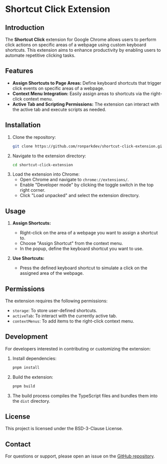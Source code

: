 # Shortcut Click Extension

## Introduction
The **Shortcut Click** extension for Google Chrome allows users to perform click actions on specific areas of a webpage using custom keyboard shortcuts. This extension aims to enhance productivity by enabling users to automate repetitive clicking tasks.

## Features
- **Assign Shortcuts to Page Areas:** Define keyboard shortcuts that trigger click events on specific areas of a webpage.
- **Context Menu Integration:** Easily assign areas to shortcuts via the right-click context menu.
- **Active Tab and Scripting Permissions:** The extension can interact with the active tab and execute scripts as needed.

## Installation
1. Clone the repository:
    ```sh
    git clone https://github.com/ronparkdev/shortcut-click-extension.git
    ```
2. Navigate to the extension directory:
    ```sh
    cd shortcut-click-extension
    ```
3. Load the extension into Chrome:
    - Open Chrome and navigate to `chrome://extensions/`.
    - Enable "Developer mode" by clicking the toggle switch in the top right corner.
    - Click "Load unpacked" and select the extension directory.

## Usage
1. **Assign Shortcuts:**
    - Right-click on the area of a webpage you want to assign a shortcut to.
    - Choose "Assign Shortcut" from the context menu.
    - In the popup, define the keyboard shortcut you want to use.

2. **Use Shortcuts:**
    - Press the defined keyboard shortcut to simulate a click on the assigned area of the webpage.

## Permissions
The extension requires the following permissions:
- `storage`: To store user-defined shortcuts.
- `activeTab`: To interact with the currently active tab.
- `contextMenus`: To add items to the right-click context menu.

## Development
For developers interested in contributing or customizing the extension:
1. Install dependencies:
    ```sh
    pnpm install
    ```
2. Build the extension:
    ```sh
    pnpm build
    ```
3. The build process compiles the TypeScript files and bundles them into the `dist` directory.

## License
This project is licensed under the BSD-3-Clause License.

## Contact
For questions or support, please open an issue on the [GitHub repository](https://github.com/ronparkdev/shortcut-click-extension).
